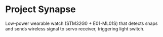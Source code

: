 # Project Synapse
Low-power wearable watch (STM32G0 + E01-ML01S) that detects snaps and sends wireless signal to servo receiver, triggering light switch.

